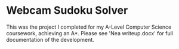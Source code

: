 # Webcam Sudoku Solver

This was the project I completed for my A-Level Computer Science coursework, achieving an A*. Please see 'Nea writeup.docx' for full documentation of the development.
